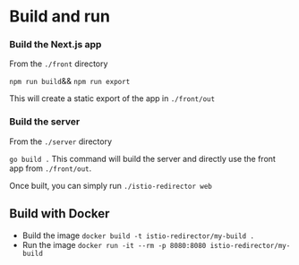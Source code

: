 # Build and run

### Build the Next.js app
From the `./front` directory

`npm run build`&& `npm run export`

This will create a static export of the app in `./front/out`

### Build the server
From the `./server` directory

`go build .`
This command will build the server and directly use the front app from `./front/out`.

Once built, you can simply run `./istio-redirector web`

## Build with Docker

- Build the image `docker build -t istio-redirector/my-build .`
- Run the image `docker run -it --rm -p 8080:8080 istio-redirector/my-build`